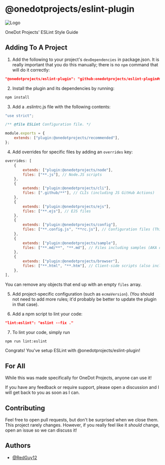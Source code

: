 # @onedotprojects/eslint-plugin

![Logo](https://cdn.onedot.cf/brand/SVG/NoPadding/One%20Dot%20NoPad.svg)

OneDot Projects' ESLint Style Guide

## Adding To A Project

1. Add the following to your project's `devDependencies` in package.json. It is
   really important that you do this manually; there is no `npm` command that
   will do it correctly:

```json
"@onedotprojects/eslint-plugin": "github:onedotprojects/eslint-plugin#main"
```

2. Install the plugin and its dependencies by running:

```bash
npm install
```

3. Add a .eslintrc.js file with the following contents:

```js
"use strict";

/** @file ESLint Configuration file. */

module.exports = {
	extends: ["plugin:@onedotprojects/recommended"],
};
```

4. Add overrides for specific files by adding an `overrides` key:

```js
overrides: [
	{
		extends: ["plugin:@onedotprojects/node"],
		files: ["**.js"], // Node.JS scripts
	},
	{
		extends: ["plugin:@onedotprojects/cli"],
		files: [".github/**"], // CLIs (including JS GitHub Actions)
	},
	{
		extends: ["plugin:@onedotprojects/ejs"],
		files: ["**.ejs"], // EJS files
	},
	{
		extends: ["plugin:@onedotprojects/config"],
		files: ["**.config.js", "**rc.js"], // Configuration files (This usually catches all of them)
	},
	{
		extends: ["plugin:@onedotprojects/sample"],
		files: ["**.md/**", "**.md"], // Files including samples (AKA docs) (also include HTML and Markdown files)
	},
	{
		extends: ["plugin:@onedotprojects/browser"],
		files: ["**.html", "**.htm"], // Client-side scripts (also include HTML files)
	},
],
```

You can remove any objects that end up with an empty `files` array.

5. Add project-specific configuration (such as `ecmaVersion`). (You should not
   need to add more rules; it'd probably be better to update the plugin in that
   case).

6. Add a npm script to lint your code:

```json
"lint:eslint": "eslint --fix ."
```

7. To lint your code, simply run

```sh
npm run lint:eslint
```

Congrats! You've setup ESLint with @onedotprojects/eslint-plugin!

## For All

While this was made specifically for OneDot Projects, anyone can use it!

If you have any feedback or require support, please open a discussion and I will
get back to you as soon as I can.

## Contributing

Feel free to open pull requests, but don't be surprised when we close them. This
project rarely changes. However, if you really feel like it _should_ change,
open an issue so we can discuss it!

## Authors

-   [@RedGuy12](https://www.github.com/RedGuy12)
